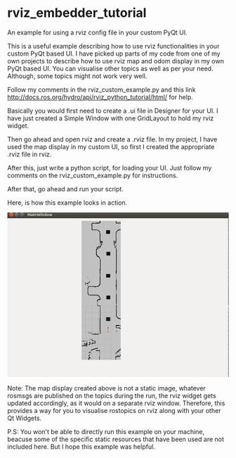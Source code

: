 # rviz_embedder_tutorial
An example for using a rviz config file in your custom PyQt UI.

This is a useful example describing how to use rviz functionalities in your custom PyQt based UI.
I have picked up parts of my code from one of my own projects to describe how to use rviz map and odom display in  my own PyQt based UI. You can visualise other topics as well as per your need. Although, some topics might not work very well.

Follow my comments in the rviz_custom_example.py and this link http://docs.ros.org/hydro/api/rviz_python_tutorial/html/ for help.

Basically you would first need to create a .ui file in Designer for your UI. I have just created a Simple Window with one GridLayout to hold my rviz widget.

Then go ahead and open rviz and create a .rviz file. In my project, I have used the map display in my custom UI, so first I created the appropriate .rviz file in rviz.

After this, just write a python script, for loading your UI. Just follow my comments on the rviz_custom_example.py for instructions. 

After that, go ahead and run your script.

Here, is how this example looks in action. 


![Alt text](ui.png?raw=true "Optional Title")





Note: The map display created above is not a static image, whatever rosmsgs are published on the topics during the run, the rviz widget gets updated accordingly, as it would on a separate rviz window. Therefore, this provides a way for you to visualise rostopics on rviz along with your other Qt Widgets.


P.S: You won't be able to directly run this example on your machine, beacuse some of the specific static resources that have been used are not included here. But I hope this example was helpful.
